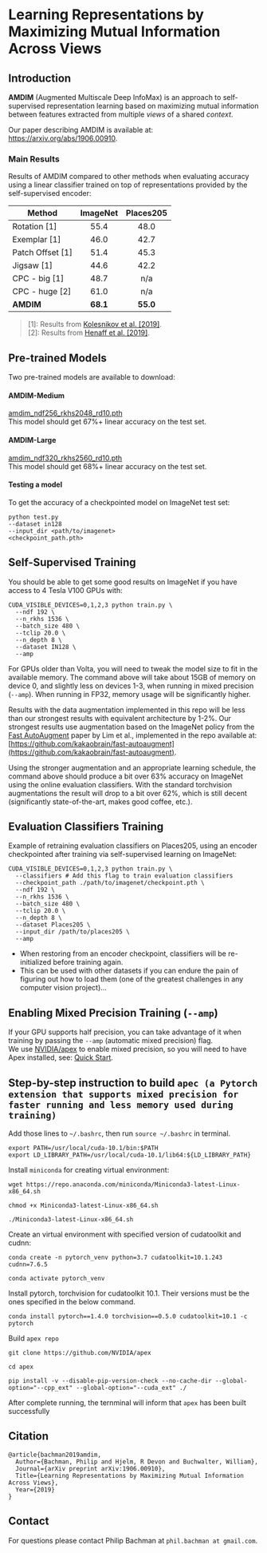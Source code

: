 # Learning Representations by Maximizing Mutual Information Across Views

## Introduction
**AMDIM** (Augmented Multiscale Deep InfoMax) is an approach to self-supervised representation learning based on maximizing mutual information between features extracted from multiple *views* of a shared *context*. 

Our paper describing AMDIM is available at: https://arxiv.org/abs/1906.00910.

### Main Results 
Results of AMDIM compared to other methods when evaluating accuracy using a linear classifier trained on top of representations provided by the self-supervised encoder:

Method                  | ImageNet        | Places205
------------------------| :-------------: | :----------------:
Rotation [1]            | 55.4            | 48.0
Exemplar [1]            | 46.0            | 42.7
Patch Offset [1]        | 51.4            | 45.3 
Jigsaw [1]              | 44.6            | 42.2
CPC - big [1]           | 48.7            | n/a
CPC - huge [2]          | 61.0            | n/a
**AMDIM**               | **68.1**        | **55.0**

> [1]: Results from [Kolesnikov et al. [2019]](https://arxiv.org/abs/1901.09005).<br/>
> [2]: Results from [Henaff et al. [2019]](https://arxiv.org/abs/1905.09272).<br/>


## Pre-trained Models

Two pre-trained models are available to download:

#### AMDIM-Medium
[amdim_ndf256_rkhs2048_rd10.pth](https://amdimmodels.blob.core.windows.net/amdim/amdim_ndf256_rkhs2048_rd10.pth)   
This model should get 67%+ linear accuracy on the test set.

#### AMDIM-Large
[amdim_ndf320_rkhs2560_rd10.pth](https://amdimmodels.blob.core.windows.net/amdim/amdim_ndf320_rkhs2560_rd10.pth)   
This model should get 68%+ linear accuracy on the test set. 


#### Testing a model
To get the accuracy of a checkpointed model on ImageNet test set:  
```
python test.py 
--dataset in128 
--input_dir <path/to/imagenet> 
<checkpoint_path.pth>
```

## Self-Supervised Training

You should be able to get some good results on ImageNet if you have access to 4 Tesla V100 GPUs with: 
```
CUDA_VISIBLE_DEVICES=0,1,2,3 python train.py \
  --ndf 192 \
  --n_rkhs 1536 \
  --batch_size 480 \
  --tclip 20.0 \
  --n_depth 8 \
  --dataset IN128 \
  --amp
```

For GPUs older than Volta, you will need to tweak the model size to fit in the available memory. The command above will take about 15GB of memory on device 0, and slightly less on devices 1-3, when running in mixed precision (`--amp`). When running in FP32, memory usage will be significantly higher. 

Results with the data augmentation implemented in this repo will be less than our strongest results
with equivalent architecture by 1-2%. Our strongest results use augmentation based on the ImageNet policy from the [Fast AutoAugment](https://arxiv.org/abs/1905.00397) paper by Lim et al., implemented in the repo available at: [https://github.com/kakaobrain/fast-autoaugment](https://github.com/kakaobrain/fast-autoaugment).

Using the stronger augmentation and an appropriate learning schedule, the command above should produce a bit over 63% accuracy on ImageNet using the online evaluation classifiers. With the standard torchvision augmentations the result will drop to a bit over 62%, which is still decent (significantly state-of-the-art, makes good coffee, etc.).

## Evaluation Classifiers Training

Example of retraining evaluation classifiers on Places205, using an encoder checkpointed after training via self-supervised learning on ImageNet:

```
CUDA_VISIBLE_DEVICES=0,1,2,3 python train.py \
  --classifiers # Add this flag to train evaluation classifiers
  --checkpoint_path ./path/to/imagenet/checkpoint.pth \
  --ndf 192 \
  --n_rkhs 1536 \
  --batch_size 480 \
  --tclip 20.0 \
  --n_depth 8 \
  --dataset Places205 \
  --input_dir /path/to/places205 \
  --amp
```

* When restoring from an encoder checkpoint, classifiers will be re-initialized before training again.<br/>
* This can be used with other datasets if you can endure the pain of figuring out how to load them (one of the greatest challenges in any computer vision project)...<br/>

## Enabling Mixed Precision Training (`--amp`)
If your GPU supports half precision, you can take advantage of it when training by passing the `--amp` (automatic mixed precision) flag.    
We use [NVIDIA/apex](https://github.com/NVIDIA/apex) to enable mixed precision, so you will need to have Apex installed, see: [Quick Start](https://github.com/NVIDIA/apex#quick-start).

## Step-by-step instruction to build ```apec (a Pytorch extension that supports mixed precision for faster running and less memory used during training)```

Add those lines to ```~/.bashrc```, then run `source ~/.bashrc` in terminal.
```
export PATH=/usr/local/cuda-10.1/bin:$PATH
export LD_LIBRARY_PATH=/usr/local/cuda-10.1/lib64:${LD_LIBRARY_PATH}
```

Install ```miniconda``` for creating virtual environment:
```
wget https://repo.anaconda.com/miniconda/Miniconda3-latest-Linux-x86_64.sh

chmod +x Miniconda3-latest-Linux-x86_64.sh

./Miniconda3-latest-Linux-x86_64.sh
```

Create an virtual environment with specified version of cudatoolkit and cudnn:
```
conda create -n pytorch_venv python=3.7 cudatoolkit=10.1.243 cudnn=7.6.5

conda activate pytorch_venv
```

Install pytorch, torchvision for cudatoolkit 10.1. Their versions must be the ones specified in the below command.
```
conda install pytorch==1.4.0 torchvision==0.5.0 cudatoolkit=10.1 -c pytorch
```

Build ```apex repo```
```
git clone https://github.com/NVIDIA/apex

cd apex

pip install -v --disable-pip-version-check --no-cache-dir --global-option="--cpp_ext" --global-option="--cuda_ext" ./
```

After complete running, the ternminal will inform that `apex` has been built successfully

## Citation

```
@article{bachman2019amdim,
  Author={Bachman, Philip and Hjelm, R Devon and Buchwalter, William},
  Journal={arXiv preprint arXiv:1906.00910},
  Title={Learning Representations by Maximizing Mutual Information Across Views},
  Year={2019}
}
```

## Contact

For questions please contact Philip Bachman at `phil.bachman at gmail.com`.

